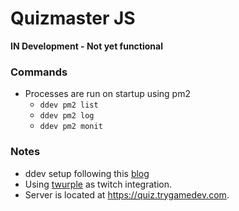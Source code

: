 # Quizmaster JS

**IN Development - Not yet functional**

### Commands

- Processes are run on startup using pm2
  - `ddev pm2 list`
  - `ddev pm2 log`
  - `ddev pm2 monit`

### Notes

- ddev setup following this [blog](https://www.lullabot.com/articles/nodejs-development-ddev)
- Using [twurple](https://twurple.js.org/docs/auth/providers/refreshing.html) as twitch integration.
- Server is located at https://quiz.trygamedev.com.